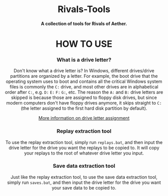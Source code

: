 <div align="center">

# Rivals-Tools
#### A collection of tools for Rivals of Aether.

# HOW TO USE

### What is a drive letter?
Don't know what a drive letter is? In Windows, different drives/drive partitions are organized by a letter. For example, the boot drive that the operating system uses to boot and contains all the critical Windows system files is commonly the `C:` drive, and most other drives are in alphabetical order after `C:`, e.g. `D:` `E:` `F:` `G:`, etc. The reason the `A:` and `B:` drive letters are skipped is because those are assigned to floppy disk drives, but since modern computers don't have floppy drives anymore, it skips straight to `C:` (the letter assigned to the first hard disk partition by default). 

[More information on drive letter assignment](https://en.wikipedia.org/wiki/Drive_letter_assignment)

### Replay extraction tool
To use the replay extraction tool, simply run `replays.bat`, and then input the drive letter for the drive you want the replays to be copied to. It will copy your replays to the root of whatever drive letter you input.

### Save data extraction tool
Just like the replay extraction tool, to use the save data extraction tool, simply run `saves.bat`, and then input the drive letter for the drive you want your save data to be copied to.
</div>